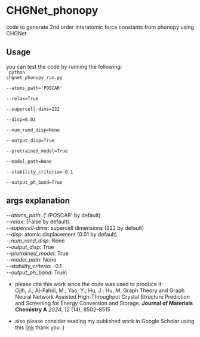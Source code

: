 # CHGNet_phonopy
code to generate 2nd order interatomic force constants from phonopy using CHGNet

## Usage
you can test the code by running the following:</br>
<code>
python chgnet_phonopy_run.py \
	--atoms_path='POSCAR' \
	--relax=True \
	--supercell-dims=222 \
	--disp=0.02 \
	--num_rand_disp=None \
	--output_disp=True \
	--pretrained_model=True \
	--model_path=None \
	--stability_criteria=-0.1 \
	--output_ph_band=True
</code>
## args explanation
*--atoms_path*: ('./POSCAR' by default) \
*--relax*: (False by default) \
*--supercell-dims*: supercell dimensions (222 by default)\
*--disp*: atomic displacement (0.01 by default)\
*--num_rand_disp*: None \
*--output_disp*: True \
*--pretrained_model*: True \
*--model_path*: None \
*--stability_criteria*: -0.1 \
*--output_ph_band*: True\

* please cite this work since the code was used to produce it:</br>
Ojih, J.; Al-Fahdi, M.; Yao, Y.; Hu, J.; Hu, M. Graph Theory and Graph Neural Network Assisted High-Throughput Crystal Structure Prediction and Screening for Energy Conversion and Storage. **Journal of Materials Chemistry A** *2024*, 12 (14), 8502–8515

* also please consider reading my published work in Google Scholar using this [link](https://scholar.google.com/citations?user=5tkWy4AAAAAJ&hl=en&oi=ao) thank you :)
